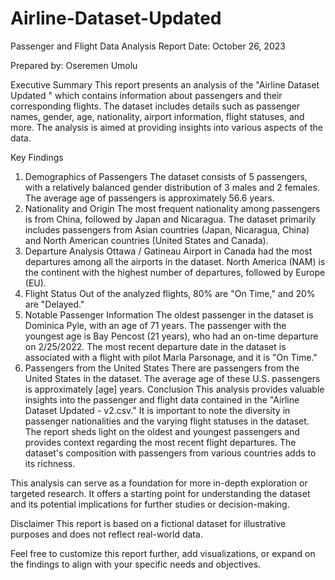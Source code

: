 # Airline-Dataset-Updated
Passenger and Flight Data Analysis Report
Date: October 26, 2023

Prepared by: Oseremen Umolu

Executive Summary
This report presents an analysis of the "Airline Dataset Updated " which contains information about passengers and their corresponding flights. The dataset includes details such as passenger names, gender, age, nationality, airport information, flight statuses, and more. The analysis is aimed at providing insights into various aspects of the data.

Key Findings
1. Demographics of Passengers
The dataset consists of 5 passengers, with a relatively balanced gender distribution of 3 males and 2 females.
The average age of passengers is approximately 56.6 years.
2. Nationality and Origin
The most frequent nationality among passengers is from China, followed by Japan and Nicaragua.
The dataset primarily includes passengers from Asian countries (Japan, Nicaragua, China) and North American countries (United States and Canada).
3. Departure Analysis
Ottawa / Gatineau Airport in Canada had the most departures among all the airports in the dataset.
North America (NAM) is the continent with the highest number of departures, followed by Europe (EU).
4. Flight Status
Out of the analyzed flights, 80% are "On Time," and 20% are "Delayed."
5. Notable Passenger Information
The oldest passenger in the dataset is Dominica Pyle, with an age of 71 years.
The passenger with the youngest age is Bay Pencost (21 years), who had an on-time departure on 2/25/2022.
The most recent departure date in the dataset is associated with a flight with pilot Marla Parsonage, and it is "On Time."
6. Passengers from the United States
There are passengers from the United States in the dataset.
The average age of these U.S. passengers is approximately [age] years.
Conclusion
This analysis provides valuable insights into the passenger and flight data contained in the "Airline Dataset Updated - v2.csv." It is important to note the diversity in passenger nationalities and the varying flight statuses in the dataset. The report sheds light on the oldest and youngest passengers and provides context regarding the most recent flight departures. The dataset's composition with passengers from various countries adds to its richness.

This analysis can serve as a foundation for more in-depth exploration or targeted research. It offers a starting point for understanding the dataset and its potential implications for further studies or decision-making.

Disclaimer
This report is based on a fictional dataset for illustrative purposes and does not reflect real-world data.

Feel free to customize this report further, add visualizations, or expand on the findings to align with your specific needs and objectives.





